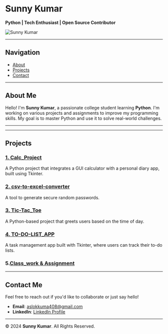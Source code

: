 # Sunny Kumar  
**Python | Tech Enthusiast | Open Source Contributor**  

![Sunny Kumar](https://img.shields.io/badge/Sunny%20Kumar-Python%20Developer-blue)  

---

## Navigation
- [About](#about)
- [Projects](#projects)
- [Contact](#contact)

---

## About Me
Hello! I'm **Sunny Kumar**, a passionate college student learning **Python**. I'm working on various projects and assignments to improve my programming skills. My goal is to master Python and use it to solve real-world challenges.

---

---

## Projects

### [1. Calc_Project](https://github.com/sunnymishra565/calculator.git)
A Python project that integrates a GUI calculator with a personal diary app, built using Tkinter.

### [2. csv-to-excel-converter](https://github.com/sunnymishra565/csv-to-excel-converter.git)
A tool to generate secure random passwords.

### [3. Tic-Tac_Toe](https://github.com/sunnymishra565/Tic_Tac_Toe.git)
A Python-based project that greets users based on the time of day.

### [4. TO-DO-LIST_APP](https://github.com/sunnymishra565/To-do-list.git)
A task management app built with Tkinter, where users can track their to-do lists.

### 5.[Class_work & Assignment](https://github.com/Atul11190/B1_Python)


---

## Contact Me  
Feel free to reach out if you'd like to collaborate or just say hello!  
- **Email**: [aslokkuma408@gmail.com](mailto:aslokkuma408@gmail.com)  
- **LinkedIn**: [LinkedIn Profile](www.linkedin.com/in//sunny-mishra-101386320/)

---

© 2024 **Sunny Kumar**. All Rights Reserved.
